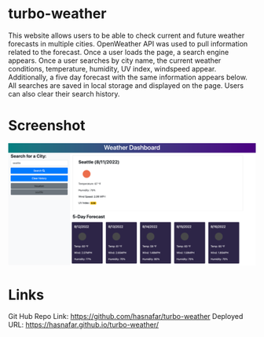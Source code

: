 # turbo-weather
This website allows users to be able to check current and future weather forecasts in multiple cities. OpenWeather API was used to pull information related to the forecast. Once a user loads the page, a search engine appears. Once a user searches by city name, the current weather conditions, temperature, humidity, UV index, windspeed appear. Additionally, a five day forecast with the same information appears below. All searches are saved in local storage and displayed on the page. Users can also clear their search history. 


# Screenshot
![](assets/images/ScreenshotTurboWeather.png)

# Links
Git Hub Repo Link: https://github.com/hasnafar/turbo-weather
Deployed URL: https://hasnafar.github.io/turbo-weather/